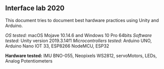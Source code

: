﻿## Interface lab 2020

This document tries to document best hardware practices using Unity and Arduino.


*OS tested:* macOS Mojave 10.14.6 and Windows 10 Pro 64bits
*Software tested:* Unity version 2019.3.14f1
*Microcontrollers tested:* Arduino UNO, Arduino Nano IOT 33, ESP8266 NodeMCU, ESP32

**Hardware tested:** IMU BNO-055, Neopixels WS2812, servoMotors, LEDs, Analog Potentiometers

